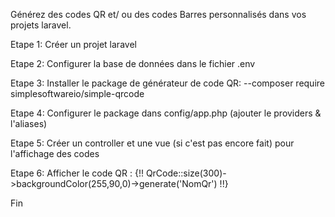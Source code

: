 Générez des codes QR et/ ou des codes Barres personnalisés dans vos projets laravel. 

Etape 1: Créer un projet laravel

Etape 2: Configurer la base de données dans le fichier .env

Etape 3: Installer le package de générateur de code QR: --composer require simplesoftwareio/simple-qrcode

Etape 4: Configurer le package dans config/app.php (ajouter le providers & l'aliases)

Etape 5: Créer un controller et une vue (si c'est pas encore fait) pour l'affichage des codes

Etape 6: Afficher le code QR : {!! QrCode::size(300)->backgroundColor(255,90,0)->generate('NomQr') !!}

Fin
